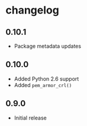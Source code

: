 # changelog

## 0.10.1

 - Package metadata updates

## 0.10.0

 - Added Python 2.6 support
 - Added `pem_armor_crl()`

## 0.9.0

 - Initial release
